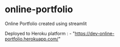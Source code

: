 # online-portfolio
Online Portfolio created using streamlit

Deployed to Heroku platform : - "https://dev-online-portfolio.herokuapp.com/"
